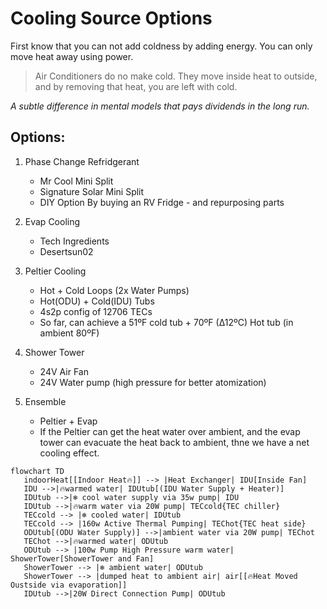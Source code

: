 Cooling Source Options
===============

First know that you can not add coldness by adding energy.
You can only move heat away using power.

> Air Conditioners do no make cold. They move inside heat to outside, and by removing that heat, you are left with cold.

_A subtle difference in mental models that pays dividends in the long run._

## Options:

1. Phase Change Refridgerant
   - Mr Cool Mini Split
   - Signature Solar Mini Split
   - DIY Option By buying an RV Fridge - and repurposing parts

1. Evap Cooling
   - Tech Ingredients
   - Desertsun02

1. Peltier Cooling
   - Hot + Cold Loops (2x Water Pumps)
   - Hot(ODU) + Cold(IDU) Tubs
   - 4s2p config of 12706 TECs
   - So far, can achieve a 51ºF cold tub + 70ºF (∆12ºC) Hot tub (in ambient 80ºF)

1. Shower Tower
   - 24V Air Fan
   - 24V Water pump (high pressure for better atomization)

1. Ensemble
   - Peltier + Evap
   - If the Peltier can get the heat water over ambient, and the evap tower can evacuate the heat back to ambient, thne we have a net cooling effect.

```mermaid
flowchart TD
   indoorHeat[[Indoor Heat🔥]] --> |Heat Exchanger| IDU[Inside Fan]
   IDU -->|🔥warmed water| IDUtub[(IDU Water Supply + Heater)]
   IDUtub -->|❄️ cool water supply via 35w pump| IDU
   IDUtub -->|🔥warm water via 20W pump| TECcold{TEC chiller}
   TECcold --> |❄️ cooled water| IDUtub
   TECcold --> |160w Active Thermal Pumping| TEChot{TEC heat side}
   ODUtub[(ODU Water Supply)] -->|ambient water via 20W pump| TEChot
   TEChot -->|🔥warmed water| ODUtub
   ODUtub --> |100w Pump High Pressure warm water| ShowerTower[ShowerTower and Fan]
   ShowerTower --> |❄️ ambient water| ODUtub
   ShowerTower --> |dumped heat to ambient air| air[[🔥Heat Moved Oustside via evaporation]]
   IDUtub -->|20W Direct Connection Pump| ODUtub
```